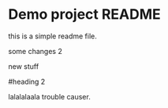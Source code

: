 # Demo project README

this is a simple readme file.

some changes 2

new stuff

#heading 2

lalalalaala
trouble causer.